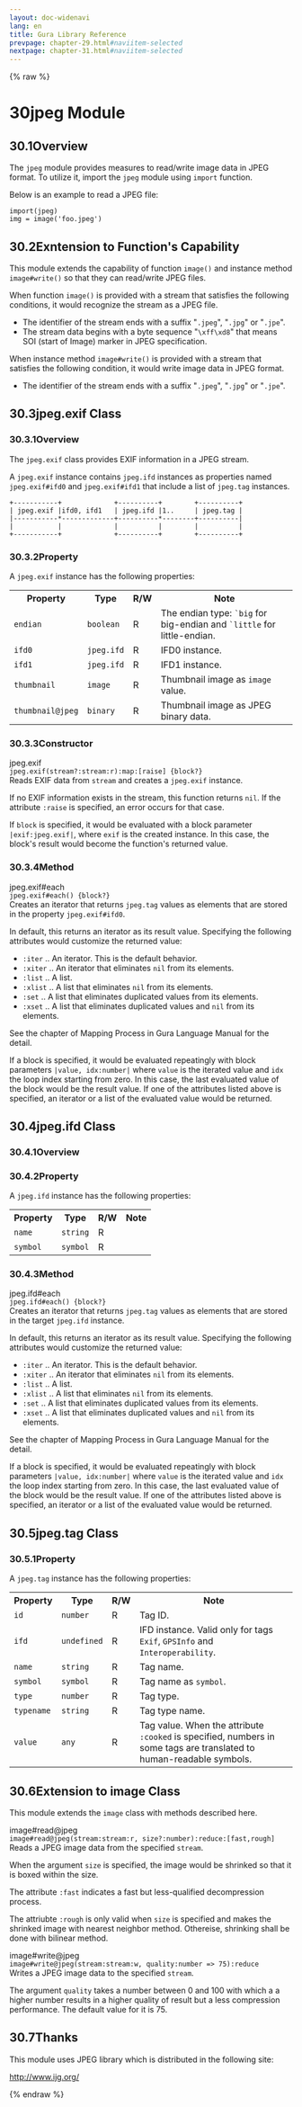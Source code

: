 ```yaml
---
layout: doc-widenavi
lang: en
title: Gura Library Reference
prevpage: chapter-29.html#naviitem-selected
nextpage: chapter-31.html#naviitem-selected
---
```

{% raw %}
<h1><span class="caption-index-1">30</span>jpeg Module</h1>
<h2><span class="caption-index-2">30.1</span><a name="anchor-30-1"></a>Overview</h2>
<p>
The <code class="highlighter-rouge">jpeg</code> module provides measures to read/write image data in JPEG format. To utilize it, import the <code class="highlighter-rouge">jpeg</code> module using <code class="highlighter-rouge">import</code> function.
</p>
<p>
Below is an example to read a JPEG file:
</p>
<pre class="highlight"><code>import(jpeg)
img = image('foo.jpeg')
</code></pre>
<h2><span class="caption-index-2">30.2</span><a name="anchor-30-2"></a>Exntension to Function's Capability</h2>
<p>
This module extends the capability of function <code class="highlighter-rouge">image()</code> and instance method <code class="highlighter-rouge">image#write()</code> so that they can read/write JPEG files.
</p>
<p>
When function <code class="highlighter-rouge">image()</code> is provided with a stream that satisfies the following conditions, it would recognize the stream as a JPEG file.
</p>
<ul>
<li>The identifier of the stream ends with a suffix "<code class="highlighter-rouge">.jpeg</code>", "<code class="highlighter-rouge">.jpg</code>" or "<code class="highlighter-rouge">.jpe</code>".</li>
<li>The stream data begins with a byte sequence "<code class="highlighter-rouge">\xff\xd8</code>" that means SOI (start of Image) marker in JPEG specification.</li>
</ul>
<p>
When instance method <code class="highlighter-rouge">image#write()</code> is provided with a stream that satisfies the following condition, it would write image data in JPEG format.
</p>
<ul>
<li>The identifier of the stream ends with a suffix "<code class="highlighter-rouge">.jpeg</code>", "<code class="highlighter-rouge">.jpg</code>" or "<code class="highlighter-rouge">.jpe</code>".</li>
</ul>
<h2><span class="caption-index-2">30.3</span><a name="anchor-30-3"></a>jpeg.exif Class</h2>
<h3><span class="caption-index-3">30.3.1</span><a name="anchor-30-3-1"></a>Overview</h3>
<p>
The <code class="highlighter-rouge">jpeg.exif</code> class provides EXIF information in a JPEG stream.
</p>
<p>
A <code class="highlighter-rouge">jpeg.exif</code> instance contains <code class="highlighter-rouge">jpeg.ifd</code> instances as properties named <code class="highlighter-rouge">jpeg.exif#ifd0</code> and <code class="highlighter-rouge">jpeg.exif#ifd1</code> that include a list of <code class="highlighter-rouge">jpeg.tag</code> instances.
</p>
<pre class="highlight"><code>+-----------+             +----------+        +----------+
| jpeg.exif |ifd0, ifd1   | jpeg.ifd |1..     | jpeg.tag |
|-----------*-------------+----------*--------+----------|
|           |             |          |        |          |
+-----------+             +----------+        +----------+
</code></pre>
<h3><span class="caption-index-3">30.3.2</span><a name="anchor-30-3-2"></a>Property</h3>
<p>
A <code class="highlighter-rouge">jpeg.exif</code> instance has the following properties:
</p>
<p>
<table class="table">
<tr>
<th>
Property</th>
<th>
Type</th>
<th>
R/W</th>
<th>
Note</th>
</tr>


<tr>
<td>
<code>endian</code></td>
<td>
<code>boolean</code></td>
<td>
R</td>

<td>
The endian type: <code class="highlighter-rouge">`big</code> for big-endian and <code class="highlighter-rouge">`little</code> for little-endian.</td>
</tr>

<tr>
<td>
<code>ifd0</code></td>
<td>
<code>jpeg.ifd</code></td>
<td>
R</td>

<td>
IFD0 instance.</td>
</tr>

<tr>
<td>
<code>ifd1</code></td>
<td>
<code>jpeg.ifd</code></td>
<td>
R</td>

<td>
IFD1 instance.</td>
</tr>

<tr>
<td>
<code>thumbnail</code></td>
<td>
<code>image</code></td>
<td>
R</td>

<td>
Thumbnail image as <code class="highlighter-rouge">image</code> value.</td>
</tr>

<tr>
<td>
<code>thumbnail@jpeg</code></td>
<td>
<code>binary</code></td>
<td>
R</td>

<td>
Thumbnail image as JPEG binary data.</td>
</tr>


</table>

</p>
<h3><span class="caption-index-3">30.3.3</span><a name="anchor-30-3-3"></a>Constructor</h3>
<p>
<div class="h5">jpeg.exif</div>
<div class="mb-2"><i class="fas fa-caret-right mr-2"></i><code>jpeg.exif(stream?:stream:r):map:[raise] {block?}</code></div>
Reads EXIF data from <code class="highlighter-rouge">stream</code> and creates a <code class="highlighter-rouge">jpeg.exif</code> instance.
</p>
<p>
If no EXIF information exists in the stream, this function returns <code class="highlighter-rouge">nil</code>. If the attribute <code class="highlighter-rouge">:raise</code> is specified, an error occurs for that case.
</p>
<p>
If <code class="highlighter-rouge">block</code> is specified, it would be evaluated with a block parameter <code class="highlighter-rouge">|exif:jpeg.exif|</code>, where <code class="highlighter-rouge">exif</code> is the created instance. In this case, the block's result would become the function's returned value.
</p>
<h3><span class="caption-index-3">30.3.4</span><a name="anchor-30-3-4"></a>Method</h3>
<p>
<div class="h5">jpeg.exif#each</div>
<div class="mb-2"><i class="fas fa-caret-right mr-2"></i><code>jpeg.exif#each() {block?}</code></div>
Creates an iterator that returns <code class="highlighter-rouge">jpeg.tag</code> values as elements that are stored in the property <code class="highlighter-rouge">jpeg.exif#ifd0</code>.
</p>
<p>
In default, this returns an iterator as its result value. Specifying the following attributes would customize the returned value:
</p>
<ul>
<li><code class="highlighter-rouge">:iter</code> .. An iterator. This is the default behavior.</li>
<li><code class="highlighter-rouge">:xiter</code> .. An iterator that eliminates <code class="highlighter-rouge">nil</code> from its elements.</li>
<li><code class="highlighter-rouge">:list</code> .. A list.</li>
<li><code class="highlighter-rouge">:xlist</code> .. A list that eliminates <code class="highlighter-rouge">nil</code> from its elements.</li>
<li><code class="highlighter-rouge">:set</code> ..  A list that eliminates duplicated values from its elements.</li>
<li><code class="highlighter-rouge">:xset</code> .. A list that eliminates duplicated values and <code class="highlighter-rouge">nil</code> from its elements.</li>
</ul>
<p>
See the chapter of Mapping Process in Gura Language Manual for the detail.
</p>
<p>
If a block is specified, it would be evaluated repeatingly with block parameters <code class="highlighter-rouge">|value, idx:number|</code> where <code class="highlighter-rouge">value</code> is the iterated value and <code class="highlighter-rouge">idx</code> the loop index starting from zero. In this case, the last evaluated value of the block would be the result value. If one of the attributes listed above is specified, an iterator or a list of the evaluated value would be returned.
</p>
<h2><span class="caption-index-2">30.4</span><a name="anchor-30-4"></a>jpeg.ifd Class</h2>
<h3><span class="caption-index-3">30.4.1</span><a name="anchor-30-4-1"></a>Overview</h3>
<h3><span class="caption-index-3">30.4.2</span><a name="anchor-30-4-2"></a>Property</h3>
<p>
A <code class="highlighter-rouge">jpeg.ifd</code> instance has the following properties:
</p>
<p>
<table class="table">
<tr>
<th>
Property</th>
<th>
Type</th>
<th>
R/W</th>
<th>
Note</th>
</tr>


<tr>
<td>
<code>name</code></td>
<td>
<code>string</code></td>
<td>
R</td>

<td>
</td>
</tr>

<tr>
<td>
<code>symbol</code></td>
<td>
<code>symbol</code></td>
<td>
R</td>

<td>
</td>
</tr>


</table>

</p>
<h3><span class="caption-index-3">30.4.3</span><a name="anchor-30-4-3"></a>Method</h3>
<p>
<div class="h5">jpeg.ifd#each</div>
<div class="mb-2"><i class="fas fa-caret-right mr-2"></i><code>jpeg.ifd#each() {block?}</code></div>
Creates an iterator that returns <code class="highlighter-rouge">jpeg.tag</code> values as elements that are stored in the target <code class="highlighter-rouge">jpeg.ifd</code> instance.
</p>
<p>
In default, this returns an iterator as its result value. Specifying the following attributes would customize the returned value:
</p>
<ul>
<li><code class="highlighter-rouge">:iter</code> .. An iterator. This is the default behavior.</li>
<li><code class="highlighter-rouge">:xiter</code> .. An iterator that eliminates <code class="highlighter-rouge">nil</code> from its elements.</li>
<li><code class="highlighter-rouge">:list</code> .. A list.</li>
<li><code class="highlighter-rouge">:xlist</code> .. A list that eliminates <code class="highlighter-rouge">nil</code> from its elements.</li>
<li><code class="highlighter-rouge">:set</code> ..  A list that eliminates duplicated values from its elements.</li>
<li><code class="highlighter-rouge">:xset</code> .. A list that eliminates duplicated values and <code class="highlighter-rouge">nil</code> from its elements.</li>
</ul>
<p>
See the chapter of Mapping Process in Gura Language Manual for the detail.
</p>
<p>
If a block is specified, it would be evaluated repeatingly with block parameters <code class="highlighter-rouge">|value, idx:number|</code> where <code class="highlighter-rouge">value</code> is the iterated value and <code class="highlighter-rouge">idx</code> the loop index starting from zero. In this case, the last evaluated value of the block would be the result value. If one of the attributes listed above is specified, an iterator or a list of the evaluated value would be returned.
</p>
<h2><span class="caption-index-2">30.5</span><a name="anchor-30-5"></a>jpeg.tag Class</h2>
<h3><span class="caption-index-3">30.5.1</span><a name="anchor-30-5-1"></a>Property</h3>
<p>
A <code class="highlighter-rouge">jpeg.tag</code> instance has the following properties:
</p>
<p>
<table class="table">
<tr>
<th>
Property</th>
<th>
Type</th>
<th>
R/W</th>
<th>
Note</th>
</tr>


<tr>
<td>
<code>id</code></td>
<td>
<code>number</code></td>
<td>
R</td>

<td>
Tag ID.</td>
</tr>

<tr>
<td>
<code>ifd</code></td>
<td>
<code>undefined</code></td>
<td>
R</td>

<td>
IFD instance. Valid only for tags <code class="highlighter-rouge">Exif</code>, <code class="highlighter-rouge">GPSInfo</code> and <code class="highlighter-rouge">Interoperability</code>.</td>
</tr>

<tr>
<td>
<code>name</code></td>
<td>
<code>string</code></td>
<td>
R</td>

<td>
Tag name.</td>
</tr>

<tr>
<td>
<code>symbol</code></td>
<td>
<code>symbol</code></td>
<td>
R</td>

<td>
Tag name as <code class="highlighter-rouge">symbol</code>.</td>
</tr>

<tr>
<td>
<code>type</code></td>
<td>
<code>number</code></td>
<td>
R</td>

<td>
Tag type.</td>
</tr>

<tr>
<td>
<code>typename</code></td>
<td>
<code>string</code></td>
<td>
R</td>

<td>
Tag type name.</td>
</tr>

<tr>
<td>
<code>value</code></td>
<td>
<code>any</code></td>
<td>
R</td>

<td>
Tag value. When the attribute <code class="highlighter-rouge">:cooked</code> is specified, numbers in some tags are translated to human-readable symbols.</td>
</tr>


</table>

</p>
<h2><span class="caption-index-2">30.6</span><a name="anchor-30-6"></a>Extension to image Class</h2>
<p>
This module extends the <code class="highlighter-rouge">image</code> class with methods described here.
</p>
<p>
<div class="h5">image#read@jpeg</div>
<div class="mb-2"><i class="fas fa-caret-right mr-2"></i><code>image#read@jpeg(stream:stream:r, size?:number):reduce:[fast,rough]</code></div>
Reads a JPEG image data from the specified <code class="highlighter-rouge">stream</code>.
</p>
<p>
When the argument <code class="highlighter-rouge">size</code> is specified, the image would be shrinked so that it is boxed within the size.
</p>
<p>
The attribute <code class="highlighter-rouge">:fast</code> indicates a fast but less-qualified decompression process.
</p>
<p>
The attriubte <code class="highlighter-rouge">:rough</code> is only valid when <code class="highlighter-rouge">size</code> is specified and makes the shrinked image with nearest neighbor method. Othereise, shrinking shall be done with bilinear method.
</p>
<p>
<div class="h5">image#write@jpeg</div>
<div class="mb-2"><i class="fas fa-caret-right mr-2"></i><code>image#write@jpeg(stream:stream:w, quality:number =&gt; 75):reduce</code></div>
Writes a JPEG image data to the specified <code class="highlighter-rouge">stream</code>.
</p>
<p>
The argument <code class="highlighter-rouge">quality</code> takes a number between 0 and 100 with which a a higher number results in a higher quality of result but a less compression performance. The default value for it is 75.
</p>
<h2><span class="caption-index-2">30.7</span><a name="anchor-30-7"></a>Thanks</h2>
<p>
This module uses JPEG library which is distributed in the following site:
</p>
<p>
<a href="http://www.ijg.org/">http://www.ijg.org/</a>
</p>
{% endraw %}
